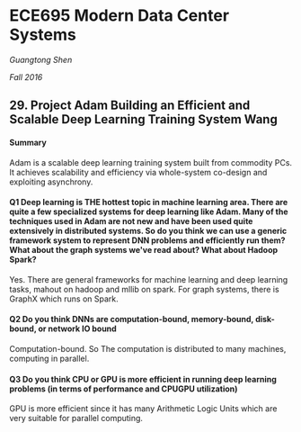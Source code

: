 # ECE695 Modern Data Center Systems

*Guangtong Shen*

*Fall 2016*

## 29. Project Adam Building an Efficient and Scalable Deep Learning Training System  Wang

#### Summary

Adam is a scalable deep learning training system built from commodity PCs. It achieves scalability and efficiency via whole-system co-design and exploiting asynchrony.

#### Q1 Deep learning is THE hottest topic in machine learning area. There are quite a few specialized systems for deep learning like Adam. Many of the techniques used in Adam are not new and have been used quite extensively in distributed systems. So do you think we can use a generic framework system to represent DNN problems and efficiently run them? What about the graph systems we've read about? What about Hadoop Spark?

Yes. There are general frameworks for machine learning and deep learning tasks, mahout on hadoop and mllib on spark. For graph systems, there is GraphX which runs on Spark.


#### Q2 Do you think DNNs are computation-bound, memory-bound, disk-bound, or network IO bound

Computation-bound. So The computation is distributed to many machines, computing in parallel.

#### Q3 Do you think CPU or GPU is more efficient in running deep learning problems (in terms of performance and CPUGPU utilization)

GPU is more efficient since it has many Arithmetic Logic Units which are very suitable for parallel computing.
